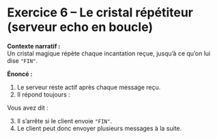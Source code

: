 # Exercice 6 – Le cristal répétiteur (serveur echo en boucle)

**Contexte narratif :**  
Un cristal magique répète chaque incantation reçue, jusqu’à ce qu’on lui dise `"FIN"`.

**Énoncé :**  
1. Le serveur reste actif après chaque message reçu.  
2. Il répond toujours :  

Vous avez dit : <message>

3. Il s’arrête si le client envoie `"FIN"`.  
4. Le client peut donc envoyer plusieurs messages à la suite.

